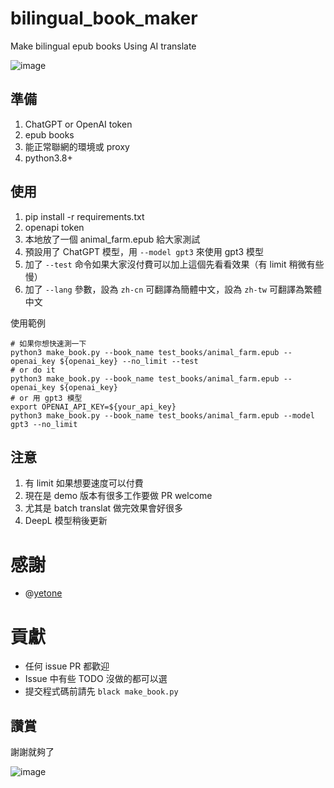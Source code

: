 # bilingual_book_maker

Make bilingual epub books Using AI translate

![image](https://user-images.githubusercontent.com/15976103/222317531-a05317c5-4eee-49de-95cd-04063d9539d9.png)

## 準備

1. ChatGPT or OpenAI token
2. epub books
3. 能正常聯網的環境或 proxy
4. python3.8+

## 使用

1. pip install -r requirements.txt
2. openapi token
3. 本地放了一個 animal_farm.epub 給大家測試
4. 預設用了 ChatGPT 模型，用 `--model gpt3` 來使用 gpt3 模型
5. 加了 `--test` 命令如果大家沒付費可以加上這個先看看效果（有 limit 稍微有些慢）
6. 加了 `--lang` 參數，設為 `zh-cn` 可翻譯為簡體中文，設為 `zh-tw` 可翻譯為繁體中文

使用範例

```shell
# 如果你想快速測一下
python3 make_book.py --book_name test_books/animal_farm.epub --openai_key ${openai_key} --no_limit --test
# or do it
python3 make_book.py --book_name test_books/animal_farm.epub --openai_key ${openai_key}
# or 用 gpt3 模型
export OPENAI_API_KEY=${your_api_key}
python3 make_book.py --book_name test_books/animal_farm.epub --model gpt3 --no_limit
```

## 注意

1. 有 limit 如果想要速度可以付費
2. 現在是 demo 版本有很多工作要做 PR welcome
3. 尤其是 batch translat 做完效果會好很多
4. DeepL 模型稍後更新

# 感謝

- @[yetone](https://github.com/yetone)

# 貢獻

- 任何 issue PR 都歡迎
- Issue 中有些 TODO 沒做的都可以選
- 提交程式碼前請先 `black make_book.py`

## 讚賞

謝謝就夠了

![image](https://user-images.githubusercontent.com/15976103/222407199-1ed8930c-13a8-402b-9993-aaac8ee84744.png)
